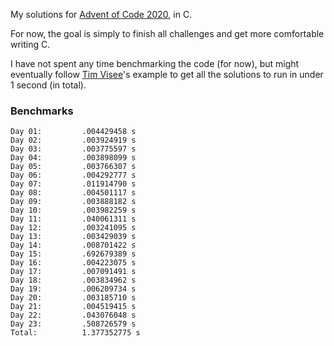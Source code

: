 My solutions for [Advent of Code 2020](https://adventofcode.com/2020), in C.

For now, the goal is simply to finish all challenges and get more comfortable writing C.

I have not spent any time benchmarking the code (for now), but might eventually follow [Tim Visee](https://timvisee.com/blog/solving-aoc-2020-in-under-a-second/)'s example to get all the solutions to run in under 1 second (in total).

### Benchmarks
```
Day 01:         .004429458 s
Day 02:         .003924919 s
Day 03:         .003775597 s
Day 04:         .003898099 s
Day 05:         .003766307 s
Day 06:         .004292777 s
Day 07:         .011914790 s
Day 08:         .004501117 s
Day 09:         .003888182 s
Day 10:         .003982259 s
Day 11:         .040061311 s
Day 12:         .003241095 s
Day 13:         .003429039 s
Day 14:         .008701422 s
Day 15:         .692679389 s
Day 16:         .004223075 s
Day 17:         .007091491 s
Day 18:         .003834962 s
Day 19:         .006209734 s
Day 20:         .003185710 s
Day 21:         .004519415 s
Day 22:         .043076048 s
Day 23:         .508726579 s
Total:          1.377352775 s
```